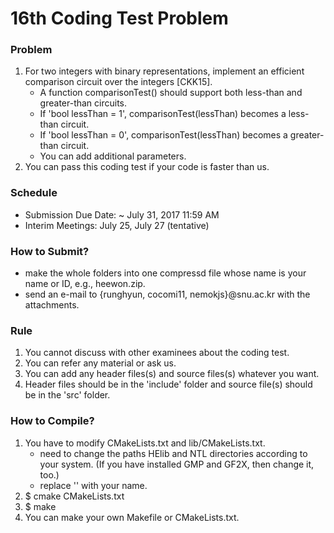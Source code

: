 # 16th Coding Test Problem

### Problem
1. For two integers with binary representations, implement an efficient comparison circuit over the integers [CKK15].
    * A function comparisonTest() should support both less-than and greater-than circuits.
    * If 'bool lessThan = 1', comparisonTest(lessThan) becomes a less-than circuit.
    * If 'bool lessThan = 0', comparisonTest(lessThan) becomes a greater-than circuit.
    * You can add additional parameters.
2. You can pass this coding test if your code is faster than us.

### Schedule
* Submission Due Date: ~ July 31, 2017 11:59 AM
* Interim Meetings: July 25, July 27 (tentative) 

### How to Submit?
* make the whole folders into one compressd file whose name is your name or ID, e.g., heewon.zip.
* send an e-mail to {runghyun, cocomi11, nemokjs}@snu.ac.kr with the attachments.

### Rule
1. You cannot discuss with other examinees about the coding test.
2. You can refer any material or ask us.
3. You can add any header files(s) and source files(s) whatever you want.
4. Header files should be in the 'include' folder and source file(s) should be in the 'src' folder.

### How to Compile?
1. You have to modify CMakeLists.txt and lib/CMakeLists.txt.
    * need to change the paths HElib and NTL directories according to your system. (If you have installed GMP and GF2X, then change it, too.)
    * replace '<YourName>' with your name.
2. $ cmake CMakeLists.txt
3. $ make
4. You can make your own Makefile or CMakeLists.txt.